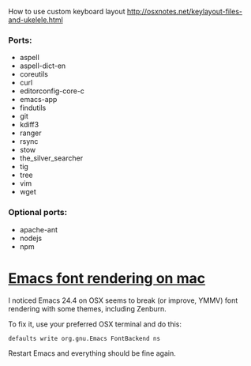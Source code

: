 How to use custom keyboard layout http://osxnotes.net/keylayout-files-and-ukelele.html

### Ports:

* aspell
* aspell-dict-en
* coreutils
* curl
* editorconfig-core-c
* emacs-app
* findutils
* git
* kdiff3
* ranger
* rsync
* stow
* the_silver_searcher
* tig
* tree
* vim
* wget

### Optional ports:

* apache-ant
* nodejs
* npm


# [Emacs font rendering on mac](https://www.reddit.com/r/emacs/comments/2jwxbl/fix_font_rendering_on_osx_emacs_244/)

I noticed Emacs 24.4 on OSX seems to break (or improve, YMMV) font rendering with some themes, including Zenburn.

To fix it, use your preferred OSX terminal and do this:

`defaults write org.gnu.Emacs FontBackend ns`

Restart Emacs and everything should be fine again.
